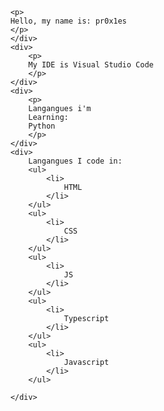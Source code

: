 
<div>
        
        <p>
        Hello, my name is: pr0x1es
        </p>
        </div>
        <div>
            <p>
            My IDE is Visual Studio Code
            </p>
        </div>
        <div>
            <p>
            Langangues i'm 
            Learning:
            Python
            </p>
        </div>
        <div>
            Langangues I code in: 
            <ul>
                <li>
                    HTML
                </li>
            </ul>
            <ul>
                <li>
                    CSS
                </li>
            </ul>
            <ul>
                <li>
                    JS
                </li>
            </ul>
            <ul>
                <li>
                    Typescript
                </li>
            </ul>
            <ul>
                <li>
                    Javascript
                </li>
            </ul>
            
        </div>
